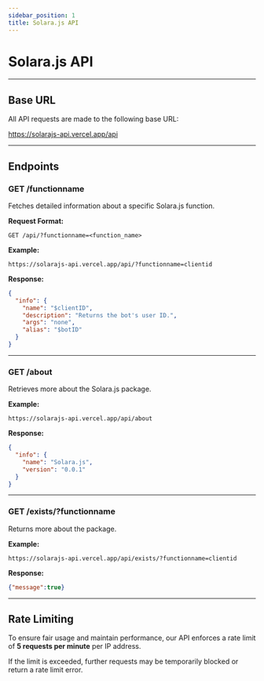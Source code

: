 ```yaml
---
sidebar_position: 1
title: Solara.js API
---
```


# Solara.js API

---

## Base URL

All API requests are made to the following base URL:

https://solarajs-api.vercel.app/api

---

## Endpoints

### GET /functionname

Fetches detailed information about a specific Solara.js function.

**Request Format:**

`GET /api/?functionname=<function_name>`

**Example:**

`https://solarajs-api.vercel.app/api/?functionname=clientid`

**Response:**
```json
{
  "info": {
    "name": "$clientID",
    "description": "Returns the bot's user ID.",
    "args": "none",
    "alias": "$botID"
  }
}
```
---

### GET /about

Retrieves more about the Solara.js package.

**Example:**

`https://solarajs-api.vercel.app/api/about`

**Response:**
```json
{
  "info": {
    "name": "Solara.js",
    "version": "0.0.1"
  }
}
```
---

### GET /exists/?functionname

Returns more about the package.

**Example:**

`https://solarajs-api.vercel.app/api/exists/?functionname=clientid`

**Response:**
```json
{"message":true}
```

---

## Rate Limiting

To ensure fair usage and maintain performance, our API enforces a rate limit of **5 requests per minute** per IP address.

If the limit is exceeded, further requests may be temporarily blocked or return a rate limit error.
